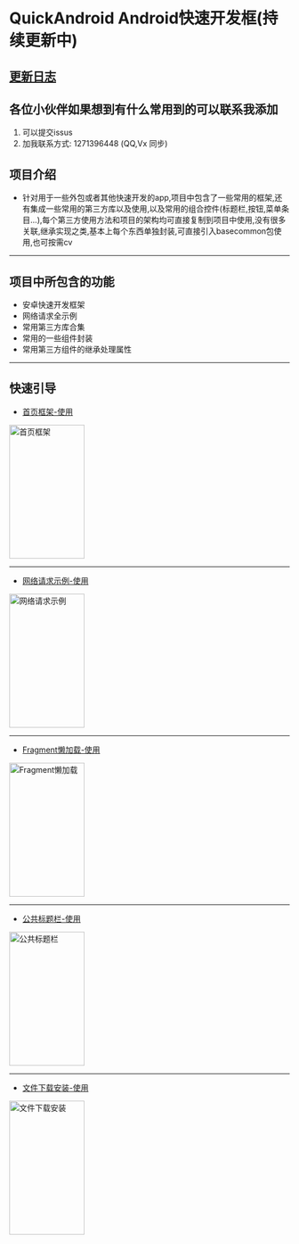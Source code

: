# QuickAndroid Android快速开发框(持续更新中)


## [更新日志](https://github.com/manitozhang/QuickAndroid/blob/master/README-UPDATE.md)


## 各位小伙伴如果想到有什么常用到的可以联系我添加
1. 可以提交issus
2. 加我联系方式: 1271396448  (QQ,Vx 同步)

## 项目介绍
+ 针对用于一些外包或者其他快速开发的app,项目中包含了一些常用的框架,还有集成一些常用的第三方库以及使用,以及常用的组合控件(标题栏,按钮,菜单条目...),每个第三方使用方法和项目的架构均可直接复制到项目中使用,没有很多关联,继承实现之类,基本上每个东西单独封装,可直接引入basecommon包使用,也可按需cv
---
## 项目中所包含的功能
+ 安卓快速开发框架
+ 网络请求全示例
+ 常用第三方库合集
+ 常用的一些组件封装
+ 常用第三方组件的继承处理属性
---
 ## 快速引导

 + [首页框架-使用](https://github.com/manitozhang/QuickAndroid/blob/master/app/src/main/java/com/library/mainpage/MainPageActivity.java)

<img src="https://library-collection.oss-cn-beijing.aliyuncs.com/static/MainPage.png" width="135px" height="240px" alt="首页框架" align=center>

---

 + [网络请求示例-使用](https://github.com/manitozhang/QuickAndroid/blob/master/app/src/main/java/com/library/http/HttpSampleActivity.java)

<img src="https://library-collection.oss-cn-beijing.aliyuncs.com/static/HttpSample.png" width="135px" height="240px" alt="网络请求示例" align=center>

---

 + [Fragment懒加载-使用](https://github.com/manitozhang/QuickAndroid/blob/master/app/src/main/java/com/library/lazyload/LazyFragment.java)

<img src="https://library-collection.oss-cn-beijing.aliyuncs.com/static/LazyLoad.png" width="135px" height="240px" alt="Fragment懒加载" align=center>

---

 + [公共标题栏-使用](https://github.com/manitozhang/QuickAndroid/blob/master/app/src/main/java/com/library/toolbar/CommonToolbarActivity.java)

<img src="https://library-collection.oss-cn-beijing.aliyuncs.com/static/CommonToolbar1.png" width="135px" height="240px" alt="公共标题栏" align=center>

---

 + [文件下载安装-使用](https://github.com/manitozhang/QuickAndroid/blob/master/app/src/main/java/com/library/filedownload/FileDownloadActivity.java)

<img src="https://library-collection.oss-cn-beijing.aliyuncs.com/static/FileDownload.png" width="135px" height="240px" alt="文件下载安装" align=center>

